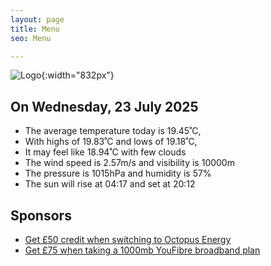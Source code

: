 ```yaml
---
layout: page
title: Menu
seo: Menu

---
```


![Logo](/images/logo.jpg){:width="832px"}

<!-- weather_marker starts -->
## On Wednesday, 23 July 2025

- The average temperature today is 19.45˚C,
- With highs of 19.83˚C and lows of 19.18˚C,
- It may feel like 18.94˚C with few clouds
- The wind speed is 2.57m/s and visibility is 10000m
- The pressure is 1015hPa and humidity is 57%
- The sun will rise at 04:17 and set at 20:12

<!-- weather_marker ends -->

## Sponsors

- [Get £50 credit when switching to Octopus Energy](https://bit.ly/3oD1nnS)
- [Get £75 when taking a 1000mb YouFibre broadband plan](https://aklam.io/91zWhU?)
